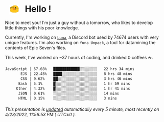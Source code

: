 <h1>   <img src="./spoink.gif" style="vertical-align:middle;" width="30px">   Hello ! </h1>

Nice to meet you! I'm just a guy without a tomorrow, who likes to develop little things with his poor knowledge.

Currently, I'm working on <a href='https://github.com/Asgarrrr/Luna'>`Luna`</a>, a Discord bot used by 74674 users with very unique features. I'm also working on `Yuna Unpack`, a tool for datamining the contents of Epic Seven's files.

This week, I've worked on ~37 hours of coding, and drinked 0 coffees ☕.

```
JavaScript │ 57.68%   ████████████░░░░░░░░   22 hrs 34 mins
       EJS │ 22.48%   ████░░░░░░░░░░░░░░░░   8 hrs 48 mins
       CSS │ 9.62%    ██░░░░░░░░░░░░░░░░░░   3 hrs 46 mins
      Bash │ 5.1%     █░░░░░░░░░░░░░░░░░░░   1 hr 59 mins
     Other │ 4.32%    █░░░░░░░░░░░░░░░░░░░   1 hr 41 mins
      JSON │ 0.61%    ░░░░░░░░░░░░░░░░░░░░   14 mins
      HTML │ 0.15%    ░░░░░░░░░░░░░░░░░░░░   3 mins
```

###### This presentation is [updated](https://github.com/Asgarrrr) automatically every 5 minute, most recently on 4/23/2022, 11:56:53 PM ( UTC±0 ).